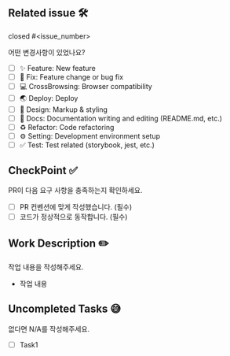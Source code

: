 ## Related issue 🛠
[//]: # (해당하는 이슈 번호 달아주기)
closed #<issue_number>

어떤 변경사항이 있었나요?
- [ ] ✨ Feature: New feature
- [ ] 🔨 Fix: Feature change or bug fix
- [ ] 💻 CrossBrowsing: Browser compatibility
- [ ] 🌏 Deploy: Deploy
- [ ] 🎨 Design: Markup & styling
- [ ] 📃 Docs: Documentation writing and editing (README.md, etc.)
- [ ] ♻️ Refactor: Code refactoring
- [ ] ⚙️ Setting: Development environment setup
- [ ] ✅ Test: Test related (storybook, jest, etc.)

## CheckPoint ✅
[//]: # (PR 요구사항 확인)
PR이 다음 요구 사항을 충족하는지 확인하세요.

- [ ] PR 컨벤션에 맞게 작성했습니다. (필수)
- [ ] 코드가 정상적으로 동작합니다. (필수)

## Work Description ✏️
[//]: # (작업 내용 간단 소개)
작업 내용을 작성해주세요.
- 작업 내용

## Uncompleted Tasks 😅
[//]: # (없다면 N/A)
없다면 N/A를 작성해주세요.
- [ ] Task1
